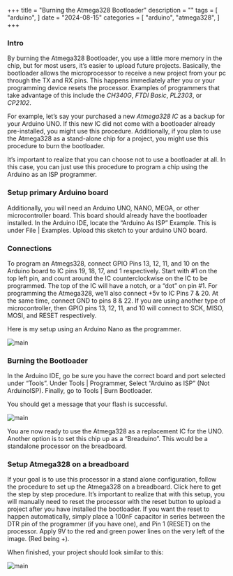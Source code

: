 +++
title = "Burning the Atmega328 Bootloader"
description = ""
tags = [
    "arduino",
]
date = "2024-08-15"
categories = [
    "arduino",
    "atmega328",
]
+++

### Intro
By burning the Atmega328 Bootloader, you use a little more memory in the chip, but for most users, it’s easier to upload future projects. Basically, the bootloader allows the microprocessor to receive a new project from your pc through the TX and RX pins. This happens immediately after you or your programming device resets the processor. Examples of programmers that take advantage of this include the *CH340G*, *FTDI Basic*, *PL2303*, or *CP2102*.

For example, let’s say your purchased a new *Atmega328 IC* as a backup for your Arduino UNO. If this new IC did not come with a bootloader already pre-installed, you might use this procedure. Additionally, if you plan to use the Atmega328 as a stand-alone chip for a project, you might use this procedure to burn the bootloader.

It’s important to realize that you can choose not to use a bootloader at all. In this case, you can just use this procedure to program a chip using the Arduino as an ISP programmer.

### Setup primary Arduino board
Additionally, you will need an Arduino UNO, NANO, MEGA, or other microcontroller board. This board should already have the bootloader installed. In the Arduino IDE, locate the “Arduino As ISP” Example. This is under File | Examples. Upload this sketch to your arduino UNO board.

### Connections
To program an Atmegs328, connect GPIO Pins 13, 12, 11, and 10 on the Arduino board to IC pins 19, 18, 17, and 1 respectively. Start with #1 on the top left pin, and count around the IC counterclockwise on the IC to be programmed. The top of the IC will have a notch, or a “dot” on pin #1. For programming the Atmega328, we’ll also connect +5v to IC Pins 7 & 20. At the same time, connect GND to pins 8 & 22. If you are using another type of microcontroller, then GPIO pins 13, 12, 11, and 10 will connect to SCK, MISO, MOSI, and RESET respectively.

Here is my setup using an Arduino Nano as the programmer.

![main](/images/burning-the-bootloader.png)

### Burning the Bootloader
In the Arduino IDE, go be sure you have the correct board and port selected under “Tools”. Under Tools | Programmer, Select “Arduino as ISP” (Not ArduinoISP). Finally, go to Tools | Burn Bootloader.

You should get a message that your flash is successful.

![main](/images/flash.png)

You are now ready to use the Atmega328 as a replacement IC for the UNO. Another option is to set this chip up as a “Breaduino”. This would be a standalone processor on the breadboard.

### Setup Atmega328 on a breadboard
If your goal is to use this processor in a stand alone configuration, follow the procedure to set up the Atmega328 on a breadboard. Click here to get the step by step procedure. It’s important to realize that with this setup, you will manually need to reset the processor with the reset button to upload a project after you have installed the bootloader. If you want the reset to happen automatically, simply place a 100nF capacitor in series between the DTR pin of the programmer (if you have one), and Pin 1 (RESET) on the processor. Apply 9V to the red and green power lines on the very left of the image. (Red being +).

When finished, your project should look similar to this:

![main](/images/atmega328.png)
